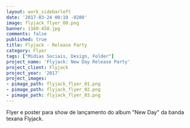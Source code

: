 ```yaml
---
layout: work_sidebarleft
date: '2017-03-24 00:10 -0200'
image: flyjack_flyer_00.png
banner: 1160-450.jpg
comments: false
published: true
title: Flyjack - Release Party
category: Flyer
tags: ["Midias Sociais, Design, Folder"]
project_name: 'Flyjack: New Day Release Party'
project_client: Flyjack
project_year: '2017'
project_images:
- pimage_path: flyjack_flyer_01.png
- pimage_path: flyjack_flyer_02.png
- pimage_path: flyjack_flyer_03.png
---
```

Flyer e poster para show de lançamento do album "New Day" da banda texana Flyjack.

